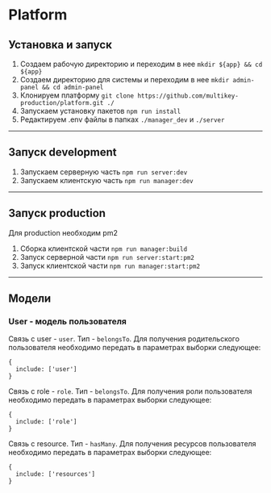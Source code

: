 # Platform

## Установка и запуск

1. Создаем рабочую директорию и переходим в нее `mkdir ${app} && cd ${app}`
2. Создаем директорию для системы и переходим в нее `mkdir admin-panel && cd admin-panel`
3. Клонируем платформу `git clone https://github.com/multikey-production/platform.git ./`
4. Запускаем установку пакетов `npm run install`
5. Редактируем .env файлы в папках `./manager_dev` и `./server`

---

## Запуск development

1. Запускаем серверную часть `npm run server:dev`
2. Запускаем клиентскую часть `npm run manager:dev`

---

## Запуcк production

Для production необходим pm2

1. Сборка клиентской части `npm run manager:build`
2. Запуск серверной части `npm run server:start:pm2`
3. Запуск клиентской части `npm run manager:start:pm2`

---

## Модели

### User - модель пользователя

Связь с user - `user`. Тип - `belongsTo`.
Для получения родительского пользователя необходимо передать в параметрах выборки следующее:

```
{
  include: ['user']
}
```

Связь с role - `role`. Тип - `belongsTo`.
Для получения роли пользователя необходимо передать в параметрах выборки следующее:

```
{
  include: ['role']
}
```

Связь с resource. Тип - `hasMany`.
Для получения ресурсов пользователя необходимо передать в параметрах выборки следующее:

```
{
  include: ['resources']
}
```
